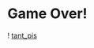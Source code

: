 # Game Over!
! [tant_pis](https://eupi.uca.fr/medias/photo/ltvideoeupi_1616055883104-png?ID_FICHE=283)